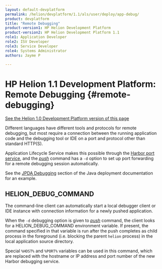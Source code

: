 ```yaml
---
layout: default-devplatform
permalink: /helion/devplatform/1.1/als/user/deploy/app-debug/
product: devplatform
title: "Remote Debugging"
product-version1: HP Helion Development Platform
product-version2: HP Helion Development Platform 1.1
role1: Application Developer 
role2: ISV Developer
role3: Service Developer
role4: Systems Administrator
authors: Jayme P

---
```

<!--PUBLISHED-->

# HP Helion 1.1 Development Platform: Remote Debugging {#remote-debugging}
[See the Helion 1.0 Development Platform version of this page](/als/v1/user/deploy/app-debug/)

Different languages have different tools and protocols for remote
debugging, but most require a connection between the running application
code and the debugging tool or IDE on a port and protocol other than
standard HTTP(S).

Application Lifecycle Service makes this possible through the [Harbor port
service](/helion/devplatform/1.1/als/user/services/port-service/#port-service), and the
[*push*](/helion/devplatform/1.1/als/user/reference/client-ref/#command-push) command has
a `-d` option to set up port forwarding for a remote
debugging session automatically.

See the [JPDA Debugging](/helion/devplatform/1.1/als/user/deploy/languages/java/#java-web-debug) section
of the Java deployment documentation for an example.

HELION\_DEBUG\_COMMAND[](#helion-debug-command "Permalink to this headline")
---------------------------------------------------------------------------------

The command-line client can automatically start a local debugger client or IDE instance with connection information for a newly pushed application.

When the `-d` debugging option is given to
[*push*](/helion/devplatform/1.1/als/user/reference/client-ref/#command-push) command,
the client looks for a HELION\_DEBUG\_COMMAND environment variable. If
present, the command specified in that variable is run after the push
completes as child process in the foreground (i.e. blocking the parent
`helion` process) in the local application source
directory.

Special `%HOST%` and `%PORT%` variables can be used in this command, which
are replaced with the hostname or IP address and port number of the new
Harbor debugging service.
